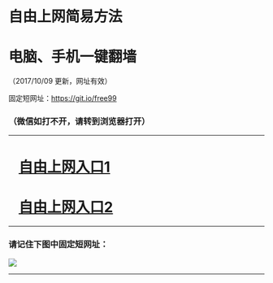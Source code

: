 ﻿# 自由上网简易方法

# 电脑、手机一键翻墙

（2017/10/09 更新，网址有效）

固定短网址：https://git.io/free99

### （微信如打不开，请转到浏览器打开）


***





# &nbsp;&nbsp; <a href="http://ft1723113141.fwq-tz-1001.info/fwqtz01.html?t=100900111441 " target="_blank">自由上网入口1</a>
# &nbsp;&nbsp; <a href="http://ft837415621.fwq-tz-1002.info/fwqtz02.html?t=100900117291 " target="_blank">自由上网入口2</a>
***

### 请记住下图中固定短网址：

<img src="https://s3-us-west-2.amazonaws.com/fwq-1001/yjfq-20170905okok.png" /> 


***

